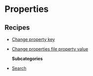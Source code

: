 # Properties

## Recipes

* [Change property key](changepropertykey.md)
* [Change properties file property value](changepropertyvalue.md)

  **Subcategories**

* [Search](search/)

